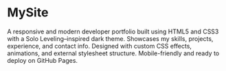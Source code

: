 # MySite
A responsive and modern developer portfolio built using HTML5 and CSS3 with a Solo Leveling–inspired dark theme. Showcases my skills, projects, experience, and contact info. Designed with custom CSS effects, animations, and external stylesheet structure. Mobile-friendly and ready to deploy on GitHub Pages.
